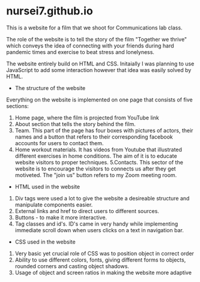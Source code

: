 # nursei7.github.io
This is a website for a film that we shoot for Communications lab class.

The role of the website is to tell the story of the film "Together we thrive" which conveys the idea of connecting with your friends during hard pandemic times and exercise to beat stress and lonelyness. 

The website entirely build on HTML and CSS. Initaially I was planning to use JavaScript to add some interaction however that idea was easily solved by HTML.

* The structure of the website

Everything on the website is implemented on one page that consists of five sections:
1. Home page, where the film is projected from YouTube link
2. About section that tells the story behind the film.
3. Team. This part of the page has four boxes with pictures of actors, their names and a button that refers to their corresponding facebook accounts for users to contact them.
4. Home workout materials. It has videos from Youtube that illustrated different exercises in home conditions. The aim of it is to educate website visitors to proper techniques.
5.Contacts. This sector of the website is to encourage the visitors to connects us after they get motiveted. The "join us" button refers to my Zoom meeting room.


* HTML used in the website
1. Div tags were used a lot to give the website a desireable structure and manipulate components easier.
2. External links and href to direct users to different sources.
3. Buttons - to make it more interactive.
4. Tag classes and id's. ID's came in very handy while implementing immediate scroll down when users clicks on a text in navigation bar. 

* CSS used in the website
1. Very basic yet crucial role of CSS was to position object in correct order
2. Ability to use different colors, fonts, giving different forms to objects, rounded corners and casting object shadows.
3. Usage of object and screen ratios in making the website more adaptive




